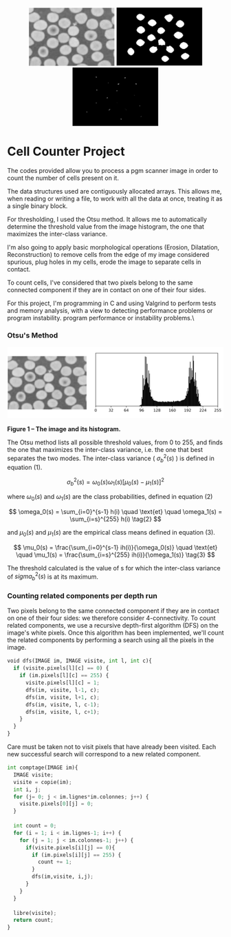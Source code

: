 <p align="center">
  <img src="./image/img-readme/1.png" alt="Image 1" width="200"/>
  <img src="./image/img-readme/2.png" alt="Image 2" width="200"/>
  <img src="./image/img-readme/3.png" alt="Image 3" width="200"/>
</p>

# Cell Counter Project

The codes provided allow you to process a pgm scanner image in order to count the number of cells present on it.

The data structures used are contiguously allocated arrays. This allows me, when reading or writing a file, to work with all the data at once, treating it as a single binary block. 

For thresholding, I used the Otsu method. It allows me to automatically determine the threshold value from the image histogram, the one that maximizes the inter-class variance.

I'm also going to apply basic morphological operations (Erosion, Dilatation, Reconstruction) to remove cells from the edge of my image considered spurious, plug holes in my cells, erode the image to separate cells in contact.

To count cells, I've considered that two pixels belong to the same connected component if they are in contact on one of their four sides.

For this project, I'm programming in C and using Valgrind to perform tests and memory analysis, with a view to detecting performance problems or program instability.
program performance or instability problems.\

### Otsu's Method

![Image et son histogramme](./image/img-readme/otsu.png)

**Figure 1 – The image and its histogram.**

The Otsu method lists all possible threshold values, from 0 to 255, and finds the one that maximizes the inter-class variance, i.e. the one that best separates the two modes. The inter-class variance \( $\sigma_b^2(s)$ \) is defined in equation (1).

$$
\sigma_b^2(s) = \omega_0(s)\omega_1(s)[\mu_0(s) - \mu_1(s)]^2 \tag{1}
$$

where $\omega_0(s)$ and $\omega_1(s)$ are the class probabilities, defined in equation (2)

$$
\omega_0(s) = \sum_{i=0}^{s-1} h(i) \quad \text{et} \quad \omega_1(s) = \sum_{i=s}^{255} h(i) \tag{2}
$$

and $\mu_0(s)$ and $\mu_1(s)$ are the empirical class means defined in equation (3).

$$
\mu_0(s) = \frac{\sum_{i=0}^{s-1} ih(i)}{\omega_0(s)} \quad \text{et} \quad \mu_1(s) = \frac{\sum_{i=s}^{255} ih(i)}{\omega_1(s)} \tag{3}
$$

The threshold calculated is the value of s for which the inter-class variance of $sigma_b^2(s)$ is at its maximum.

### Counting related components per depth run

Two pixels belong to the same connected component if they are in contact on one of their four sides: we therefore consider 4-connectivity. To count related components, we use a recursive depth-first algorithm (DFS) on the image's white pixels. Once this algorithm has been implemented, we'll count the related components by performing a search using all the pixels in the image.

```python
void dfs(IMAGE im, IMAGE visite, int l, int c){
  if (visite.pixels[l][c] == 0) {
    if (im.pixels[l][c] == 255) {
      visite.pixels[l][c] = 1;
      dfs(im, visite, l-1, c);
      dfs(im, visite, l+1, c);
      dfs(im, visite, l, c-1);
      dfs(im, visite, l, c+1);
    }
  }
}
```

Care must be taken not to visit pixels that have already been visited. Each new successful search will correspond to a new related component.

```python
int comptage(IMAGE im){
  IMAGE visite;
  visite = copie(im);
  int i, j;
  for (j= 0; j < im.lignes*im.colonnes; j++) {
    visite.pixels[0][j] = 0;
  }

  int count = 0;
  for (i = 1; i < im.lignes-1; i++) {
    for (j = 1; j < im.colonnes-1; j++) {
      if(visite.pixels[i][j] == 0){
        if (im.pixels[i][j] == 255) {
          count += 1;
        }
        dfs(im,visite, i,j);
      }
    }
  }

  libre(visite);
  return count;
}
```


